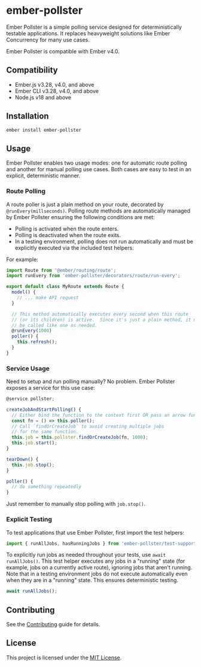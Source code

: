 # ember-pollster

Ember Pollster is a simple polling service designed for deterministically
testable applications.  It replaces heavyweight solutions like Ember Concurrency
for many use cases.

Ember Pollster is compatible with Ember v4.0.


## Compatibility

* Ember.js v3.28, v4.0, and above
* Ember CLI v3.28, v4.0, and above
* Node.js v18 and above


## Installation

```sh
ember install ember-pollster
```


## Usage

Ember Pollster enables two usage modes:  one for automatic route polling and
another for manual polling use cases.  Both cases are easy to test in an
explicit, deterministic manner.

### Route Polling

A route poller is just a plain method on your route, decorated by
`@runEvery(millseconds)`.  Polling route methods are automatically managed by
Ember Pollster ensuring the following conditions are met:

- Polling is activated when the route enters.
- Polling is deactivated when the route exits.
- In a testing environment, polling does not run automatically and must be
  explicitly executed via the included test helpers.

For example:

```js
import Route from '@ember/routing/route';
import runEvery from 'ember-pollster/decorators/route/run-every';

export default class MyRoute extends Route {
  model() {
    // ... make API request
  }

  // This method automatically executes every second when this route
  // (or its children) is active.  Since it's just a plain method, it may still
  // be called like one as needed.
  @runEvery(1000)
  poller() {
    this.refresh();
  }
}
```

### Service Usage

Need to setup and run polling manually?  No problem.  Ember Pollster exposes a
service for this use case:

```js
@service pollster;

createJobAndStartPolling() {
  // Either bind the function to the context first OR pass an arrow function.
  const fn = () => this.poller();
  // Call `findOrCreateJob` to avoid creating multiple jobs
  // for the same function.
  this.job = this.pollster.findOrCreateJob(fn, 1000);
  this.job.start();
}

tearDown() {
  this.job.stop();
}

poller() {
  // do something repeatedly
}
```

Just remember to manually stop polling with `job.stop()`.


### Explicit Testing

To test applications that use Ember Pollster, first import the test helpers:

```js
import { runAllJobs, hasRunningJobs } from 'ember-pollster/test-support';
```

To explicitly run jobs as needed throughout your tests, use
`await runAllJobs()`.  This test helper executes any jobs in a "running" state
(for example, jobs on a currently active route), ignoring jobs that aren't
running.  Note that in a testing environment jobs do not execute automatically
even when they are in a "running" state.  This ensures deterministic testing.

```js
await runAllJobs();
```


## Contributing

See the [Contributing](CONTRIBUTING.md) guide for details.


## License

This project is licensed under the [MIT License](LICENSE.md).
